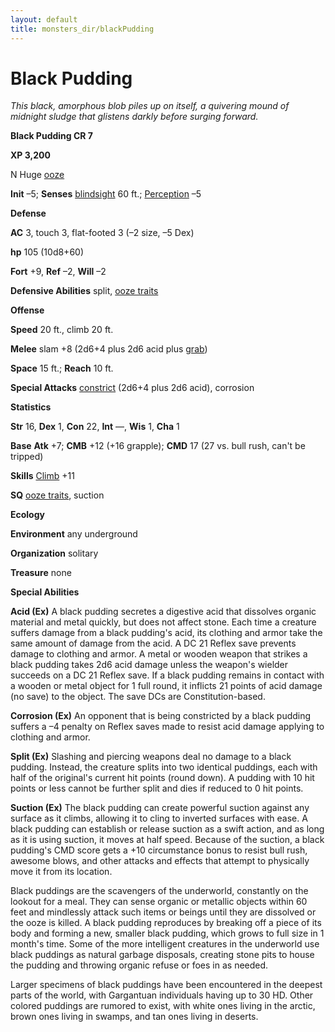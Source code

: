 ```yaml
---
layout: default
title: monsters_dir/blackPudding
---
```

# Black Pudding

_This black, amorphous blob piles up on itself, a quivering mound of midnight sludge that glistens darkly before surging forward._

**Black Pudding CR 7**

**XP 3,200**

N Huge [ooze](creatureTypes#_ooze)

**Init** –5; **Senses** [blindsight](universalMonsterRules#_blindsight) 60 ft.; [Perception](../skills_dir/perception#_perception) –5

**Defense**

**AC** 3, touch 3, flat-footed 3 (–2 size, –5 Dex)

**hp** 105 (10d8+60)

**Fort** +9, **Ref** –2, **Will** –2

**Defensive Abilities** split, [ooze traits](creatureTypes#_ooze)

**Offense**

**Speed** 20 ft., climb 20 ft.

**Melee** slam +8 (2d6+4 plus 2d6 acid plus [grab](universalMonsterRules#_grab))

**Space** 15 ft.; **Reach** 10 ft.

**Special Attacks** [constrict](universalMonsterRules#_constrict) (2d6+4 plus 2d6 acid), corrosion

**Statistics**

**Str** 16, **Dex** 1, **Con** 22, **Int** —, **Wis** 1, **Cha** 1

**Base**  **Atk** +7; **CMB** +12 (+16 grapple); **CMD** 17 (27 vs. bull rush, can't be tripped)

**Skills** [Climb](../skills_dir/climb#_climb) +11

**SQ** [ooze traits](creatureTypes#_ooze), suction

**Ecology**

**Environment** any underground

**Organization** solitary

**Treasure** none

**Special Abilities**

**Acid (Ex)** A black pudding secretes a digestive acid that dissolves organic material and metal quickly, but does not affect stone. Each time a creature suffers damage from a black pudding's acid, its clothing and armor take the same amount of damage from the acid. A DC 21 Reflex save prevents damage to clothing and armor. A metal or wooden weapon that strikes a black pudding takes 2d6 acid damage unless the weapon's wielder succeeds on a DC 21 Reflex save. If a black pudding remains in contact with a wooden or metal object for 1 full round, it inflicts 21 points of acid damage (no save) to the object. The save DCs are Constitution-based.

**Corrosion (Ex)** An opponent that is being constricted by a black pudding suffers a –4 penalty on Reflex saves made to resist acid damage applying to clothing and armor.

**Split (Ex)** Slashing and piercing weapons deal no damage to a black pudding. Instead, the creature splits into two identical puddings, each with half of the original's current hit points (round down). A pudding with 10 hit points or less cannot be further split and dies if reduced to 0 hit points.

**Suction (Ex)** The black pudding can create powerful suction against any surface as it climbs, allowing it to cling to inverted surfaces with ease. A black pudding can establish or release suction as a swift action, and as long as it is using suction, it moves at half speed. Because of the suction, a black pudding's CMD score gets a +10 circumstance bonus to resist bull rush, awesome blows, and other attacks and effects that attempt to physically move it from its location.

Black puddings are the scavengers of the underworld, constantly on the lookout for a meal. They can sense organic or metallic objects within 60 feet and mindlessly attack such items or beings until they are dissolved or the ooze is killed. A black pudding reproduces by breaking off a piece of its body and forming a new, smaller black pudding, which grows to full size in 1 month's time. Some of the more intelligent creatures in the underworld use black puddings as natural garbage disposals, creating stone pits to house the pudding and throwing organic refuse or foes in as needed.

Larger specimens of black puddings have been encountered in the deepest parts of the world, with Gargantuan individuals having up to 30 HD. Other colored puddings are rumored to exist, with white ones living in the arctic, brown ones living in swamps, and tan ones living in deserts.

